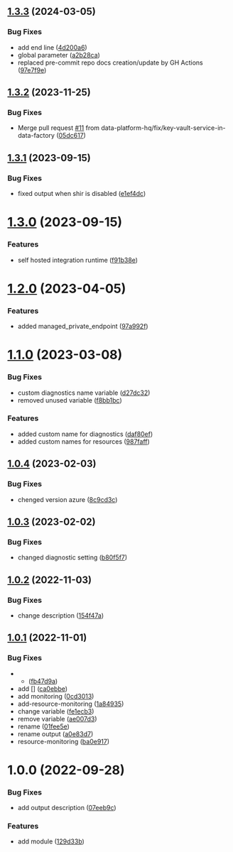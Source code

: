 ## [1.3.3](https://github.com/data-platform-hq/terraform-azurerm-data-factory/compare/v1.3.2...v1.3.3) (2024-03-05)


### Bug Fixes

* add end line ([4d200a6](https://github.com/data-platform-hq/terraform-azurerm-data-factory/commit/4d200a67a118d207313d1dc02881485aa120f5c5))
* global parameter ([a2b28ca](https://github.com/data-platform-hq/terraform-azurerm-data-factory/commit/a2b28cabbc447a7ec3813fbf2a4303f8d955a78a))
* replaced pre-commit repo docs creation/update by GH Actions ([97e7f9e](https://github.com/data-platform-hq/terraform-azurerm-data-factory/commit/97e7f9e5f782f77f19cf8b8c60d8fc4042f06672))

## [1.3.2](https://github.com/data-platform-hq/terraform-azurerm-data-factory/compare/v1.3.1...v1.3.2) (2023-11-25)


### Bug Fixes

* Merge pull request [#11](https://github.com/data-platform-hq/terraform-azurerm-data-factory/issues/11) from data-platform-hq/fix/key-vault-service-in-data-factory ([05dc617](https://github.com/data-platform-hq/terraform-azurerm-data-factory/commit/05dc617cd6af7e320a4de8c34059a5120270e5bd))

## [1.3.1](https://github.com/data-platform-hq/terraform-azurerm-data-factory/compare/v1.3.0...v1.3.1) (2023-09-15)


### Bug Fixes

* fixed output when shir is disabled ([e1ef4dc](https://github.com/data-platform-hq/terraform-azurerm-data-factory/commit/e1ef4dc8eea23c49639419d20e11ae1d952045a5))

# [1.3.0](https://github.com/data-platform-hq/terraform-azurerm-data-factory/compare/v1.2.0...v1.3.0) (2023-09-15)


### Features

* self hosted integration runtime ([f91b38e](https://github.com/data-platform-hq/terraform-azurerm-data-factory/commit/f91b38ee73a8c5581b392c1998cadad620af669f))

# [1.2.0](https://github.com/data-platform-hq/terraform-azurerm-data-factory/compare/v1.1.0...v1.2.0) (2023-04-05)


### Features

* added managed_private_endpoint ([97a992f](https://github.com/data-platform-hq/terraform-azurerm-data-factory/commit/97a992fbbfb26d3a54da5d926cc28b61e3dce9e1))

# [1.1.0](https://github.com/data-platform-hq/terraform-azurerm-data-factory/compare/v1.0.4...v1.1.0) (2023-03-08)


### Bug Fixes

* custom diagnostics name variable ([d27dc32](https://github.com/data-platform-hq/terraform-azurerm-data-factory/commit/d27dc32c4e583abfca938d2998f86935972faee8))
* removed unused variable ([f8bb1bc](https://github.com/data-platform-hq/terraform-azurerm-data-factory/commit/f8bb1bccaf6491e6783f71fae9f525e7558425d7))


### Features

* added custom name for diagnostics ([daf80ef](https://github.com/data-platform-hq/terraform-azurerm-data-factory/commit/daf80ef221766f7b197bd519e5088fae82ae994d))
* added custom names for resources ([987faff](https://github.com/data-platform-hq/terraform-azurerm-data-factory/commit/987faff873514059033ecbb6d76c3e4370e25e8d))

## [1.0.4](https://github.com/data-platform-hq/terraform-azurerm-data-factory/compare/v1.0.3...v1.0.4) (2023-02-03)


### Bug Fixes

* chenged version azure ([8c9cd3c](https://github.com/data-platform-hq/terraform-azurerm-data-factory/commit/8c9cd3cb00d5b407ffafe3f6c7fcc0f60e8a958e))

## [1.0.3](https://github.com/data-platform-hq/terraform-azurerm-data-factory/compare/v1.0.2...v1.0.3) (2023-02-02)


### Bug Fixes

* changed diagnostic setting ([b80f5f7](https://github.com/data-platform-hq/terraform-azurerm-data-factory/commit/b80f5f7b9d5abb01d7c825a7c377d33d7ccf6085))

## [1.0.2](https://github.com/data-platform-hq/terraform-azurerm-data-factory/compare/v1.0.1...v1.0.2) (2022-11-03)


### Bug Fixes

* change description ([154f47a](https://github.com/data-platform-hq/terraform-azurerm-data-factory/commit/154f47a2263d9f1611d8e27b444fe74f18d0ac9c))

## [1.0.1](https://github.com/data-platform-hq/terraform-azurerm-data-factory/compare/v1.0.0...v1.0.1) (2022-11-01)


### Bug Fixes

* + ([fb47d9a](https://github.com/data-platform-hq/terraform-azurerm-data-factory/commit/fb47d9aa2dac11f547d155149d726e9a7dd2860f))
* add [] ([ca0ebbe](https://github.com/data-platform-hq/terraform-azurerm-data-factory/commit/ca0ebbe440cc705db72689e9ea77634ec635292f))
* add monitoring ([0cd3013](https://github.com/data-platform-hq/terraform-azurerm-data-factory/commit/0cd3013a3f74b0aeca2e5497d9f3adad097aae80))
* add-resource-monitoring ([1a84935](https://github.com/data-platform-hq/terraform-azurerm-data-factory/commit/1a849353b5466b45dd6430d69634cd3ed6431d01))
* change variable ([fe1ecb3](https://github.com/data-platform-hq/terraform-azurerm-data-factory/commit/fe1ecb32a3d59e2c1120ba0caaa59642e418df6d))
* remove variable ([ae007d3](https://github.com/data-platform-hq/terraform-azurerm-data-factory/commit/ae007d323aa0e694bca12afcc425cd6166ad7545))
* rename ([01fee5e](https://github.com/data-platform-hq/terraform-azurerm-data-factory/commit/01fee5e81a19f88f18efdc2cf226b87bd77f1c38))
* rename output ([a0e83d7](https://github.com/data-platform-hq/terraform-azurerm-data-factory/commit/a0e83d78c4778f30db277f2f1af661fc9c7ca156))
* resource-monitoring ([ba0e917](https://github.com/data-platform-hq/terraform-azurerm-data-factory/commit/ba0e9178dee6a0730b2456ad400e1e0abc9460fd))

# 1.0.0 (2022-09-28)


### Bug Fixes

* add output description ([07eeb9c](https://github.com/data-platform-hq/terraform-azurerm-data-factory/commit/07eeb9cec37549ac90fc86014b2c4b885f6289b3))


### Features

* add module ([129d33b](https://github.com/data-platform-hq/terraform-azurerm-data-factory/commit/129d33b235f791810f4373dd2527c82a3dc3946b))
